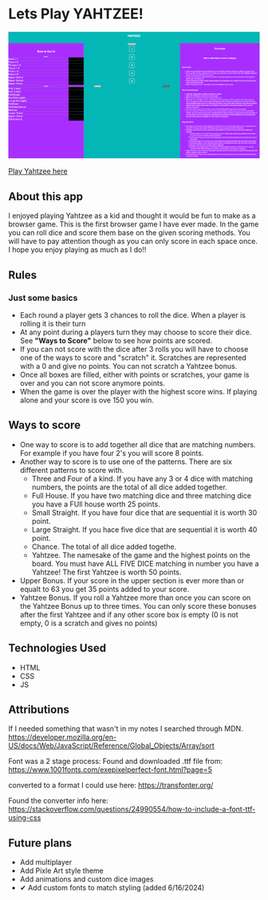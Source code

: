 # Lets Play YAHTZEE!

![Game Screen Shot](images/yahtzee-app.png)

[Play Yahtzee here](https://sscottk.github.io/game-of-yahtzee/)

## About this app
I enjoyed playing Yahtzee as a kid and thought it would be fun to make as a browser game. This is the first browser game I have ever made. In the game you can roll dice and score them base on the given scoring methods. You will have to pay attention though as you can only score in each space once. I hope you enjoy playing as much as I do!!

## Rules

### Just some basics
- Each round a player gets 3 chances to roll the dice. When a player is rolling it is their turn
- At any point during a players turn they may choose to score their dice. See **"Ways to Score"** below to see how points are scored.
- If you can not score with the dice after 3 rolls you will have to choose one of the ways to score and "scratch" it. Scratches are represented with a 0 and give no points. You can not scratch a Yahtzee bonus.
- Once all boxes are filled, either with points or scratches, your game is over and you can not score anymore points.
- When the game is over the player with the highest score wins. If playing alone and your score is ove 150 you win.

## Ways to score

- One way to score is to add together all dice that are matching numbers. For example if you have four 2's you will score 8 points.
- Another way to score is to use one of the patterns. There are six different patterns to score with.
    - Three and Four of a kind. If you have any 3 or 4 dice with matching numbers, the points are the total of all dice added together.
    - Full House. If you have two matching dice and three matching dice you have a FUll house worth 25 points.
    - Small Straight. If you have four dice that are sequential it is worth 30 point.
    - Large Straight. If you hace five dice that are sequential it is worth 40 point.
    - Chance. The total of all dice added togethe.
    - Yahtzee. The namesake of the game and the highest points on the board. You must have ALL FIVE DICE matching in number you have a Yahtzee! The first Yahtzee is worth 50 points.
- Upper Bonus. If your score in the upper section is ever more than or equalt to 63 you get 35 points added to your score.
- Yahtzee Bonus. If you roll a Yahtzee more than once you can score on the Yahtzee Bonus up to three times. You can only score these bonuses after the first Yahtzee and if any other score box is empty (0 is not empty, 0 is a scratch and gives no points)

## Technologies Used

- HTML
- CSS
- JS

## Attributions

If I needed something that wasn't in my notes I searched through MDN.
https://developer.mozilla.org/en-US/docs/Web/JavaScript/Reference/Global_Objects/Array/sort

Font was a 2 stage process:
Found and downloaded .ttf file from:
https://www.1001fonts.com/exepixelperfect-font.html?page=5

converted to a format I could use here:
https://transfonter.org/

Found the converter info here:
https://stackoverflow.com/questions/24990554/how-to-include-a-font-ttf-using-css

## Future plans

- Add multiplayer
- Add Pixle Art style theme
- Add animations and custom dice images
- ✔ Add custom fonts to match styling (added 6/16/2024)
    




